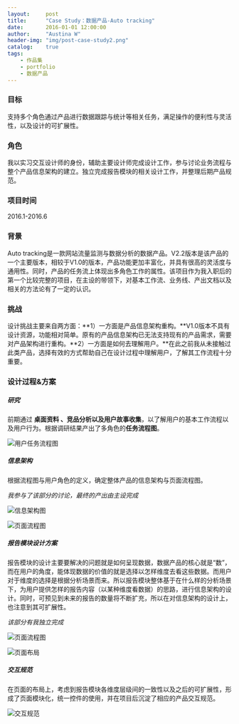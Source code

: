 ```yaml
---
layout:     post
title:      "Case Study：数据产品-Auto tracking"
date:       2016-01-01 12:00:00
author:     "Austina W"
header-img: "img/post-case-study2.png"
catalog:    true
tags:
    - 作品集
    - portfolio
    - 数据产品
---
```




### 目标

支持多个角色通过产品进行数据跟踪与统计等相关任务，满足操作的便利性与灵活性，以及设计的可扩展性。



### 角色

我以实习交互设计师的身份，辅助主要设计师完成设计工作，参与讨论业务流程与整个产品信息架构的建立。独立完成报告模块的相关设计工作，并整理后期产品规范。



### 项目时间

2016.1-2016.6



### 背景

Auto tracking是一款网站流量监测与数据分析的数据产品。V2.2版本是该产品的一个主要版本，相较于V1.0的版本，产品功能更加丰富化，并具有很高的灵活度与通用性。同时，产品的任务流上体现出多角色工作的属性。该项目作为我入职后的第一个比较完整的项目，在主设的带领下，对基本工作流、业务线、产出文档以及相关的方法论有了一定的认识。



### 挑战

设计挑战主要来自两方面：**1）一方面是产品信息架构重构。**V1.0版本不具有设计资源，功能相对简单。原有的产品信息架构已无法支持现有的产品需求，需要对产品架构进行重构。**2）一方面是如何去理解用户。**在此之前我从未接触过此类产品，选择有效的方式帮助自己在设计过程中理解用户，了解其工作流程十分重要。



### 设计过程&方案

##### 研究

前期通过 **桌面资料 、竞品分析以及用户故事收集**，以了解用户的基本工作流程以及用户行为。根据调研结果产出了多角色的**任务流程图**。

![用户任务流程图](http://omqsjp4nk.bkt.clouddn.com/AT-%E4%B8%9A%E5%8A%A1%E6%B5%81%E7%A8%8B%E5%9B%BE.jpg)

##### 信息架构

根据流程图与用户角色的定义，确定整体产品的信息架构与页面流程图。

*我参与了该部分的讨论，最终的产出由主设完成*



![信息架构图]()

![页面流程图]()



##### 报告模块设计方案

报告模块的设计主要要解决的问题就是如何呈现数据，数据产品的核心就是“数”，而在用户的角度，能体现数据的价值的就是选择以怎样维度去看这些数据。而用户对于维度的选择是根据分析场景而来。所以报告模块整体基于在什么样的分析场景下，为用户提供怎样的报告内容（以某种维度看数据）的思路，进行信息架构的设计。同时，可预见到未来的报告的数量将不断扩充，所以在对信息架构的设计上，也注意到其可扩展性。

*该部分有我独立完成*

![页面流程图]()

![页面布局]()

##### 交互规范

在页面的布局上，考虑到报告模块各维度层级间的一致性以及之后的可扩展性，形成了页面模块化，统一控件的使用，并在项目后沉淀了相应的产品交互规范。

![交互规范]()
